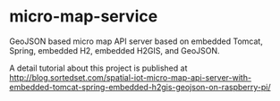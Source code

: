 # micro-map-service
GeoJSON based micro map API server based on embedded Tomcat, Spring, embedded H2, embedded H2GIS, and GeoJSON.

A detail tutorial about this project is published at http://blog.sortedset.com/spatial-iot-micro-map-api-server-with-embedded-tomcat-spring-embedded-h2gis-geojson-on-raspberry-pi/

